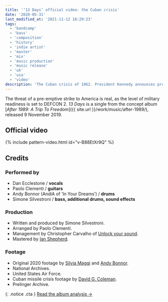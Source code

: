 ```yaml
---
title: '‘13 Days’ official video: the Cuban crisis'
date: '2020-05-31'
last_modified_at: '2021-11-12 18:29:23'
tags:
  - 'bandcamp'
  - 'bass'
  - 'composition'
  - 'history'
  - 'indie artist'
  - 'master'
  - 'mix'
  - 'music production'
  - 'music release'
  - 'uk'
  - 'usa'
  - 'video'
description: 'The Cuban crisis of 1962. President Kennedy announces proof of a build-up of Soviet missiles on the island. The world is one step from nuclear war.'
---
```

The threat of a pre-emptive strike to America is real, as the level of military readiness is set to DEFCON 2. _13 Days_ is a single from the concept album [_After 1989: A Trip To Freedom_]({{ site.url }}/work/music/after-1989/), released 9 November 2019.

## Official video

{% include pattern-video.html id="v-B88EtXr9Q" %}

## Credits

### Performed by

- Dan Ecclestone / **vocals**
- Paolo Clementi / **guitars**
- Andy Bonnor (AndiA of ‘In Your Dreams’) / **drums**
- Simone Silvestroni / **bass, additional drums, sound effects**

### Production

- Written and produced by Simone Silvestroni.
- Arranged by Paolo Clementi.
- Management by Christopher Carvalho of [Unlock your sound](https://unlockyoursound.com).
- Mastered by [Ian Shepherd](https://productionadvice.co.uk/about/).

### Footage

- Original 2020 footage by [Silvia Maggi](https://silviamaggidesign.com/) and [Andy Bonnor](https://linktr.ee/Andia).
- National Archives.
- United States Air Force.
- Cuban missile crisis footage by [David G. Coleman](https://historyinpieces.com/).
- Prelinger Archive.

{: .notice .cta }
[Read the album analysis&nbsp;→](/work/music/after-1989/)